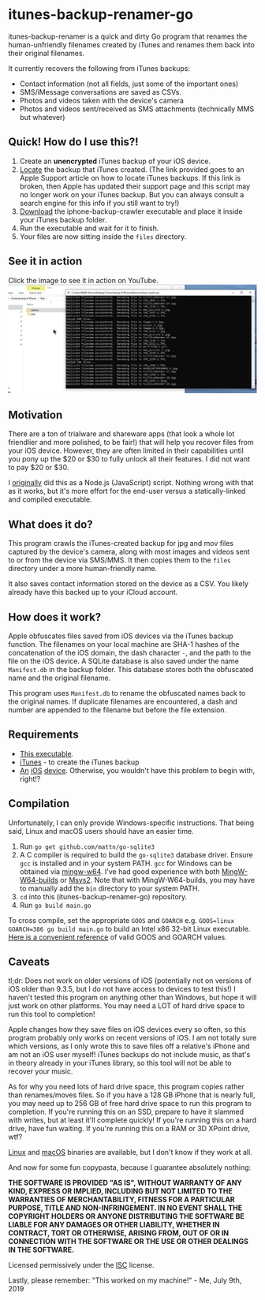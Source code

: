 # itunes-backup-renamer-go

itunes-backup-renamer is a quick and dirty Go program that renames the human-unfriendly filenames created by iTunes and renames them back into their original filenames.

It currently recovers the following from iTunes backups:
* Contact information (not all fields, just some of the important ones)
* SMS/iMessage conversations are saved as CSVs.
* Photos and videos taken with the device's camera
* Photos and videos sent/received as SMS attachments (technically MMS but whatever)

## Quick!  How do I use this?!

1. Create an **unencrypted** iTunes backup of your iOS device.
1. [Locate](https://support.apple.com/en-us/HT204215) the backup that iTunes created.  (The link provided goes to an Apple Support article on how to locate iTunes backups.  If this link is broken, then Apple has updated their support page and this script may no longer work on your iTunes backup.  But you can always consult a search engine for this info if you still want to try!)
1. [Download](https://github.com/chuynh18/tunes-backup-renamer-go/raw/master/iphone-backup-crawler-win.7z) the iphone-backup-crawler executable and place it inside your iTunes backup folder.
1. Run the executable and wait for it to finish.
1. Your files are now sitting inside the `files` directory.

## See it in action
Click the image to see it in action on YouTube.
[![Screenshot](action.jpg)](https://www.youtube.com/watch?v=KZil7RGOcp0)

## Motivation
There are a ton of trialware and shareware apps (that look a whole lot friendlier and more polished, to be fair!) that will help you recover files from your iOS device.  However, they are often limited in their capabilities until you pony up the $20 or $30 to fully unlock all their features.  I did not want to pay $20 or $30.

I [originally](https://github.com/chuynh18/itunes-backup-renamer/) did this as a Node.js (JavaScript) script.  Nothing wrong with that as it works, but it's more effort for the end-user versus a statically-linked and compiled executable.

## What does it do?

This program crawls the iTunes-created backup for jpg and mov files captured by the device's camera, along with most images and videos sent to or from the device via SMS/MMS.  It then copies them to the `files` directory under a more human-friendly name.

It also saves contact information stored on the device as a CSV.  You likely already have this backed up to your iCloud account.

## How does it work?

Apple obfuscates files saved from iOS devices via the iTunes backup function.  The filenames on your local machine are SHA-1 hashes of the concatenation of the iOS domain, the dash character `-`, and the path to the file on the iOS device.  A SQLite database is also saved under the name `Manifest.db` in the backup folder.  This database stores both the obfuscated name and the original filename.

This program uses `Manifest.db` to rename the obfuscated names back to the original names.  If duplicate filenames are encountered, a dash and number are appended to the filename but before the file extension.

## Requirements

* [This executable](https://github.com/chuynh18/tunes-backup-renamer-go/raw/master/iphone-backup-crawler-win.7z).
* [iTunes](https://www.apple.com/itunes/download/) - to create the iTunes backup
* [An](https://www.apple.com/iphone/) [iOS](https://www.apple.com/ipad/) [device](https://www.apple.com/ipod-touch/).  Otherwise, you wouldn't have this problem to begin with, right!?

## Compilation

Unfortunately, I can only provide Windows-specific instructions.  That being said, Linux and macOS users should have an easier time.

1. Run `go get github.com/mattn/go-sqlite3`
1. A C compiler is required to build the `go-sqlite3` database driver.  Ensure `gcc` is installed and in your system PATH.  `gcc` for Windows can be obtained via [mingw-w64](https://mingw-w64.org/doku.php/download).  I've had good experience with both [MingW-W64-builds](https://mingw-w64.org/doku.php/download/mingw-builds) or [Msys2](https://www.msys2.org/).  Note that with MingW-W64-builds, you may have to manually add the `bin` directory to your system PATH.
1. `cd` into this (itunes-backup-renamer-go) repository.
1. Run `go build main.go`

To cross compile, set the appropriate `GOOS` and `GOARCH` e.g. `GOOS=linux GOARCH=386 go build main.go` to build an Intel x86 32-bit Linux executable.  [Here is a convenient reference](https://gist.github.com/asukakenji/f15ba7e588ac42795f421b48b8aede63) of valid GOOS and GOARCH values.

## Caveats

tl;dr:  Does not work on older versions of iOS (potentially not on versions of iOS older than 9.3.5, but I do not have access to devices to test this!)  I haven't tested this program on anything other than Windows, but hope it will just work on other platforms.  You may need a LOT of hard drive space to run this tool to completion!

Apple changes how they save files on iOS devices every so often, so this program probably only works on recent versions of iOS.  I am not totally sure which versions, as I only wrote this to save files off a relative's iPhone and am not an iOS user myself!  iTunes backups do not include music, as that's in theory already in your iTunes library, so this tool will not be able to recover your music.

As for why you need lots of hard drive space, this program copies rather than renames/moves files.  So if you have a 128 GB iPhone that is nearly full, you may need up to 256 GB of free hard drive space to run this program to completion.  If you're running this on an SSD, prepare to have it slammed with writes, but at least it'll complete quickly!  If you're running this on a hard drive, have fun waiting.  If you're running this on a RAM or 3D XPoint drive, wtf?

[Linux](https://github.com/chuynh18/tunes-backup-renamer-go/raw/master/iphone-backup-crawler-linux.gz) and [macOS](https://github.com/chuynh18/tunes-backup-renamer-go/raw/master/iphone-backup-crawler-mac.zip) binaries are available, but I don't know if they work at all.

And now for some fun copypasta, because I guarantee absolutely nothing:

**THE SOFTWARE IS PROVIDED "AS IS", WITHOUT WARRANTY OF ANY KIND, EXPRESS OR IMPLIED, INCLUDING BUT NOT LIMITED TO THE WARRANTIES OF MERCHANTABILITY, FITNESS FOR A PARTICULAR PURPOSE, TITLE AND NON-INFRINGEMENT. IN NO EVENT SHALL THE COPYRIGHT HOLDERS OR ANYONE DISTRIBUTING THE SOFTWARE BE LIABLE FOR ANY DAMAGES OR OTHER LIABILITY, WHETHER IN CONTRACT, TORT OR OTHERWISE, ARISING FROM, OUT OF OR IN CONNECTION WITH THE SOFTWARE OR THE USE OR OTHER DEALINGS IN THE SOFTWARE.**

Licensed permissively under the [ISC](https://www.isc.org/licenses/) license.

Lastly, please remember:  "This worked on my machine!" - Me, July 9th, 2019